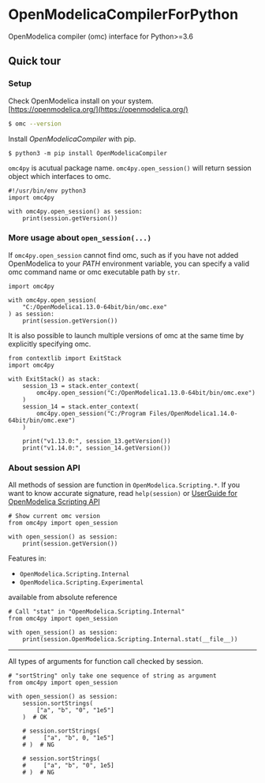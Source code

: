 # OpenModelicaCompilerForPython
OpenModelica compiler (omc) interface for Python>=3.6

## Quick tour

### Setup

Check OpenModelica install on your system.  
[https://openmodelica.org/](https://openmodelica.org/)

```bash
$ omc --version
```

Install _OpenModelicaCompiler_ with pip.
```
$ python3 -m pip install OpenModelicaCompiler
```

`omc4py` is acutual package name. `omc4py.open_session()` will return session object which interfaces to omc.

```python3
#!/usr/bin/env python3
import omc4py

with omc4py.open_session() as session:
    print(session.getVersion())
```

### More usage about `open_session(...)`

If `omc4py.open_session` cannot find omc, such as if you have not added OpenModelica to your _PATH_ environment variable, you can specify a valid omc command name or omc executable path by `str`.

```python3
import omc4py

with omc4py.open_session(
    "C:/OpenModelica1.13.0-64bit/bin/omc.exe"
) as session:
    print(session.getVersion())
```

It is also possible to launch multiple versions of omc at the same time by explicitly specifying omc.

```
from contextlib import ExitStack
import omc4py

with ExitStack() as stack:
    session_13 = stack.enter_context(
        omc4py.open_session("C:/OpenModelica1.13.0-64bit/bin/omc.exe")
    )
    session_14 = stack.enter_context(
        omc4py.open_session("C:/Program Files/OpenModelica1.14.0-64bit/bin/omc.exe")
    )

    print("v1.13.0:", session_13.getVersion())
    print("v1.14.0:", session_14.getVersion())
```

### About session API

All methods of session are function in `OpenModelica.Scripting.*`. If you want to know accurate signature, read `help(session)` or [UserGuide for OpenModelica Scripting API](https://www.openmodelica.org/doc/OpenModelicaUsersGuide/latest/scripting_api.html)

```python3
# Show current omc version
from omc4py import open_session

with open_session() as session:
    print(session.getVersion())
```

Features in:

- `OpenModelica.Scripting.Internal`
- `OpenModelica.Scripting.Experimental`

available from absolute reference

```python3
# Call "stat" in "OpenModelica.Scripting.Internal"
from omc4py import open_session

with open_session() as session:
    print(session.OpenModelica.Scripting.Internal.stat(__file__))
```

- - -

All types of arguments for function call checked by session.
```python3
# "sortString" only take one sequence of string as argument
from omc4py import open_session

with open_session() as session:
    session.sortStrings(
        ["a", "b", "0", "1e5"]
    )  # OK

    # session.sortStrings(
    #     ["a", "b", 0, "1e5"]
    # )  # NG

    # session.sortStrings(
    #     ["a", "b", "0", 1e5]
    # )  # NG
```
